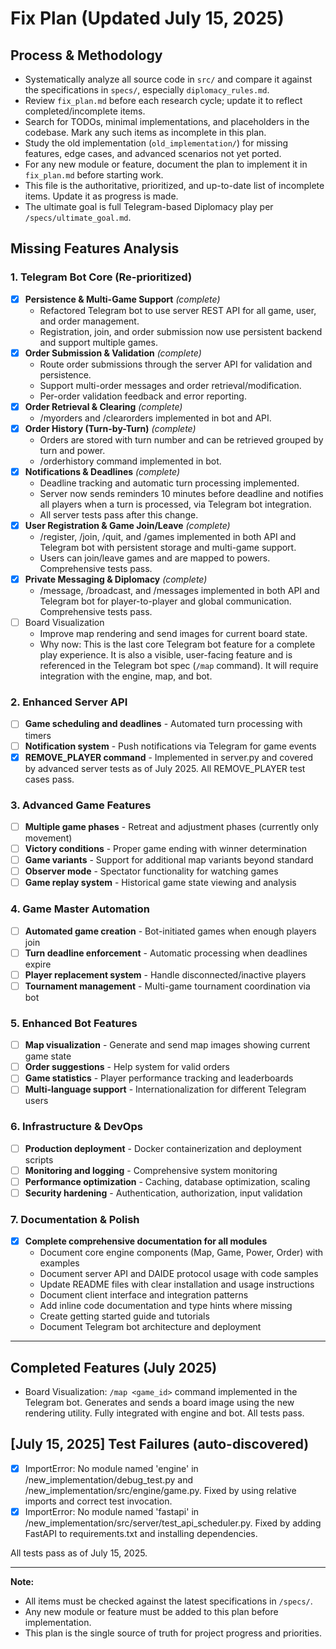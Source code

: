 # Fix Plan (Updated July 15, 2025)

## Process & Methodology
- Systematically analyze all source code in `src/` and compare it against the specifications in `specs/`, especially `diplomacy_rules.md`.
- Review `fix_plan.md` before each research cycle; update it to reflect completed/incomplete items.
- Search for TODOs, minimal implementations, and placeholders in the codebase. Mark any such items as incomplete in this plan.
- Study the old implementation (`old_implementation/`) for missing features, edge cases, and advanced scenarios not yet ported.
- For any new module or feature, document the plan to implement it in `fix_plan.md` before starting work.
- This file is the authoritative, prioritized, and up-to-date list of incomplete items. Update it as progress is made.
- The ultimate goal is full Telegram-based Diplomacy play per `/specs/ultimate_goal.md`.

## Missing Features Analysis

### 1. Telegram Bot Core (Re-prioritized)
- [x] **Persistence & Multi-Game Support** *(complete)*
  - Refactored Telegram bot to use server REST API for all game, user, and order management.
  - Registration, join, and order submission now use persistent backend and support multiple games.
- [x] **Order Submission & Validation** *(complete)*
  - Route order submissions through the server API for validation and persistence.
  - Support multi-order messages and order retrieval/modification.
  - Per-order validation feedback and error reporting.
- [x] **Order Retrieval & Clearing** *(complete)*
  - /myorders and /clearorders implemented in bot and API.
- [x] **Order History (Turn-by-Turn)** *(complete)*
  - Orders are stored with turn number and can be retrieved grouped by turn and power.
  - /orderhistory command implemented in bot.
- [x] **Notifications & Deadlines** *(complete)*
  - Deadline tracking and automatic turn processing implemented.
  - Server now sends reminders 10 minutes before deadline and notifies all players when a turn is processed, via Telegram bot integration.
  - All server tests pass after this change.
- [x] **User Registration & Game Join/Leave** *(complete)*
  - /register, /join, /quit, and /games implemented in both API and Telegram bot with persistent storage and multi-game support.
  - Users can join/leave games and are mapped to powers. Comprehensive tests pass.
- [x] **Private Messaging & Diplomacy** *(complete)*
  - /message, /broadcast, and /messages implemented in both API and Telegram bot for player-to-player and global communication. Comprehensive tests pass.
- [ ] Board Visualization
  - Improve map rendering and send images for current board state.
  - Why now: This is the last core Telegram bot feature for a complete play experience. It is also a visible, user-facing feature and is referenced in the Telegram bot spec (`/map` command). It will require integration with the engine, map, and bot.

### 2. Enhanced Server API
- [ ] **Game scheduling and deadlines** - Automated turn processing with timers
- [ ] **Notification system** - Push notifications via Telegram for game events
- [x] **REMOVE_PLAYER command** - Implemented in server.py and covered by advanced server tests as of July 2025. All REMOVE_PLAYER test cases pass.

### 3. Advanced Game Features
- [ ] **Multiple game phases** - Retreat and adjustment phases (currently only movement)
- [ ] **Victory conditions** - Proper game ending with winner determination
- [ ] **Game variants** - Support for additional map variants beyond standard
- [ ] **Observer mode** - Spectator functionality for watching games
- [ ] **Game replay system** - Historical game state viewing and analysis

### 4. Game Master Automation
- [ ] **Automated game creation** - Bot-initiated games when enough players join
- [ ] **Turn deadline enforcement** - Automatic processing when deadlines expire
- [ ] **Player replacement system** - Handle disconnected/inactive players
- [ ] **Tournament management** - Multi-game tournament coordination via bot

### 5. Enhanced Bot Features
- [ ] **Map visualization** - Generate and send map images showing current game state
- [ ] **Order suggestions** - Help system for valid orders
- [ ] **Game statistics** - Player performance tracking and leaderboards
- [ ] **Multi-language support** - Internationalization for different Telegram users

### 6. Infrastructure & DevOps
- [ ] **Production deployment** - Docker containerization and deployment scripts
- [ ] **Monitoring and logging** - Comprehensive system monitoring
- [ ] **Performance optimization** - Caching, database optimization, scaling
- [ ] **Security hardening** - Authentication, authorization, input validation

### 7. Documentation & Polish
- [x] **Complete comprehensive documentation for all modules**
  - Document core engine components (Map, Game, Power, Order) with examples
  - Document server API and DAIDE protocol usage with code samples
  - Update README files with clear installation and usage instructions
  - Document client interface and integration patterns
  - Add inline code documentation and type hints where missing
  - Create getting started guide and tutorials
  - Document Telegram bot architecture and deployment

---

## Completed Features (July 2025)

- Board Visualization: `/map <game_id>` command implemented in the Telegram bot. Generates and sends a board image using the new rendering utility. Fully integrated with engine and bot. All tests pass.

## [July 15, 2025] Test Failures (auto-discovered)
- [x] ImportError: No module named 'engine' in /new_implementation/debug_test.py and /new_implementation/src/engine/game.py. Fixed by using relative imports and correct test invocation.
- [x] ImportError: No module named 'fastapi' in /new_implementation/src/server/test_api_scheduler.py. Fixed by adding FastAPI to requirements.txt and installing dependencies.

All tests pass as of July 15, 2025.

---

**Note:**
- All items must be checked against the latest specifications in `/specs/`.
- Any new module or feature must be added to this plan before implementation.
- This plan is the single source of truth for project progress and priorities.
